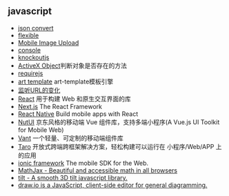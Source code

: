 ## javascript
- [json convert](json.md)
- [flexible](flexible.md)
- [Mobile Image Upload](MobileImageUpload.md)
- [console](console.md)
- [knockoutjs](knockoutjs.md)
- [ActiveX Object](activex_object.md)判断对象是否存在的方法
- [requirejs](requirejs.md)
- [art template](art-template.md) art-template模板引擎
- [监听URL的变化](url.md)
- [React](React.md) 用于构建 Web 和原生交互界面的库
- [Next.js](Next.js.md) The React Framework
- [React Native](ReactNative.md) Build mobile apps with React
- [NutUI](NutUI.md) 京东风格的移动端 Vue 组件库，支持多端小程序(A Vue.js UI Toolkit for Mobile Web)
- [Vant](Vant.md) 一个轻量、可定制的移动端组件库
- [Taro](Taro.md) 开放式跨端跨框架解决方案，轻松构建可以运行在 小程序/Web/APP 上的应用
- [ionic framework](ionicframework.md) The mobile SDK for the Web.
- [MathJax - Beautiful and accessible math in all browsers](MathJax.md)
- [tilt - A smooth 3D tilt javascript library.](tilt.md)
- [draw.io is a JavaScript, client-side editor for general diagramming.](drawio.md)